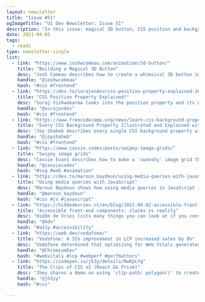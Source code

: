 ```yaml
---
layout: newsletter
title: "Issue #51"
ogImageTitle: "UI Dev Newsletter: Issue 51"
description: "In this issue: magical 3D button, CSS position and background properties, media queries in JavaScript, and more."
date: 2021-04-05
tags:
  - reads
type: newsletter-single
list:
  - link: "https://www.joshwcomeau.com/animation/3d-button/"
    title: "Building a Magical 3D Button"
    desc: "Josh Comeau describes how to create a whimsical 3D button in detail."
    handle: "@joshwcomeau"
    hash: "#css #frontend"
  - link: "https://dev.to/surajondev/css-position-property-explained-3eg7"
    title: "CSS Position Property Explained!"
    desc: "Suraj Vishwakarma looks into the position property and its different values in CSS."
    handle: "@surajondev"
    hash: "#css #frontend"
  - link: "https://www.freecodecamp.org/news/learn-css-background-properties/"
    title: "Every CSS Background Property Illustrated and Explained with Code Examples"
    desc: "Joy Shaheb describes every single CSS background property with every possible value, including the short-hand."
    handle: "@joyshaheb"
    hash: "#css #frontend"
  - link: "https://www.cassie.codes/posts/swipey-image-grids/"
    title: "Swipey image grids"
    desc: "Cassie Evans describes how to make a 'swooshy' image grid that is responsive with SVG."
    handle: "@cassiecodes"
    hash: "#svg #web #animation"
  - link: "https://dev.to/maroun_baydoun/using-media-queries-with-javascript-4aeo"
    title: "Using media queries with JavaScript"
    desc: "Maroun Baydoun shows how using media queries in JavaScript is much more efficient than detecting screen resolution."
    handle: "@maroun_baydoun"
    hash: "#css #js #javascript"
  - link: "https://hiddedevries.nl/en/blog/2021-04-02-accessible-front-end-components-claims-vs-reality"
    title: "Accessible front-end components: claims vs reality"
    desc: "Hidde de Vries lists many things you can look at if you consider third-party 'accessible components'."
    handle: "@hdv"
    hash: "#a11y #accessibility"
  - link: "https://web.dev/vodafone/"
    title: "Vodafone: A 31% improvement in LCP increased sales by 8%"
    desc: "Vodafone determined that optimizing for Web Vitals generated 8% more sales."
    handle: "@ChromiumDev"
    hash: "#webvitals #lcp #webperf #perfmatters"
  - link: "https://codepen.io/jh3y/details/RwKpLYg"
    title: "The Clips of CSS v2 (React && Prism)"
    desc: "Jhey shares a demo on using 'clip-path: polygon()' to create shapes with CSS."
    handle: "@jh3yy"
    hash: "#css"

---
```

